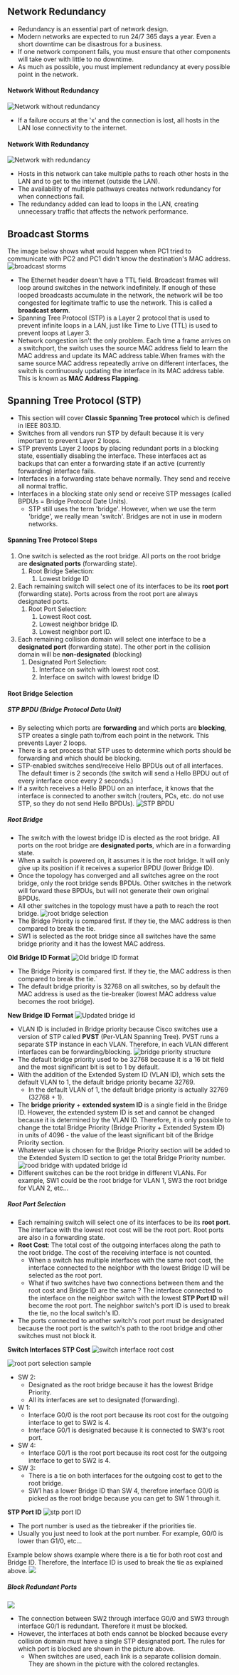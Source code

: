 ## Network Redundancy
* Redundancy is an essential part of network design.
* Modern networks are expected to run 24/7 365 days a year. Even a short downtime can be disastrous for a business.
* If one network component fails, you must ensure that other components will take over with little to no downtime.
* As much as possible, you must implement redundancy at every possible point in the network.

#### Network Without Redundancy
![Network without redundancy](./img/network-without-redundancy.png)
* If a failure occurs at the 'x' and the connection is lost, all hosts in the LAN lose connectivity to the internet.

#### Network With Redundancy
![Network with redundancy](./img/network-with-redundancy.png)
* Hosts in this network can take multiple paths to reach other hosts in the  LAN and to get to the internet (outside the LAN).
* The availability of multiple pathways creates network redundancy for when connections fail. 
* The redundancy added can lead to loops in the LAN, creating unnecessary traffic that affects the network performance.

## Broadcast Storms
The image below shows what would happen when PC1 tried to communicate with PC2 and PC1 didn't know the destination's MAC address.
![broadcast storms](./img/broadcast-storms.png)
* The Ethernet header doesn't have a TTL field. Broadcast frames will loop around switches in the network indefinitely. If enough of these looped broadcasts accumulate in the network, the network will be too congested for legitimate traffic to use the network. This is called a **broadcast storm**.
* Spanning Tree Protocol (STP) is a Layer 2 protocol that is used to prevent infinite loops in a LAN, just like Time to Live (TTL) is used to prevent loops at Layer 3.
* Network congestion isn't the only problem. Each time a frame arrives on a switchport, the switch uses the source MAC address field to learn the MAC address and update its MAC address table.When frames with the same source MAC address repeatedly arrive on different interfaces, the switch is continuously updating the interface in its MAC address table. This is known as **MAC Address Flapping**.
## Spanning Tree Protocol (STP)
* This section will cover **Classic Spanning Tree protocol** which is defined in IEEE 803.1D.
* Switches from all vendors run STP by default because it is very important to prevent Layer 2 loops.
* STP prevents Layer 2 loops by placing redundant ports in a blocking state, essentially disabling the interface. These interfaces act as backups that can enter a forwarding state if an active (currently forwarding) interface fails.
* Interfaces in a forwarding state behave normally. They send and receive all normal traffic.
* Interfaces in a blocking state only send or receive STP messages (called BPDUs = Bridge Protocol Date Units).
	* STP still uses the term 'bridge'. However, when we use the term 'bridge', we really mean 'switch'. Bridges are not in use in modern networks.


#### Spanning Tree Protocol Steps
1. One switch is selected as the root bridge. All ports on the root bridge are **designated ports** (forwarding state). 
	1. Root Bridge Selection:
		1. Lowest bridge ID
2. Each remaining switch will select one of its interfaces to be its **root port** (forwarding state). Ports across from the root port are always designated ports.
	1. Root Port Selection:
		1. Lowest Root cost.
		2. Lowest neighbor bridge ID.
		3. Lowest neighbor port ID.
3. Each remaining collision domain will select one interface to be a **designated port** (forwarding state). The other port in the collision domain will be **non-designated** (blocking)
	1. Designated Port Selection:
		1. Interface on switch with lowest root cost.
		2. Interface on switch with lowest bridge ID
#### Root Bridge Selection
##### STP BPDU (Bridge Protocol Data Unit)
* By selecting which ports are **forwarding** and which ports are **blocking**, STP creates a single path to/from each point in the network. This prevents Layer 2 loops.
* There is a set process that STP uses to determine which ports should be forwarding and which should be blocking.
* STP-enabled switches send/receive Hello BPDUs out of all interfaces. The default timer is 2 seconds (the switch will send a Hello BPDU out of every interface once every 2 seconds.)
* If a switch receives a Hello BPDU on an interface, it knows that the interface is connected to another switch (routers, PCs, etc. do not use STP, so they do not send Hello BPDUs).
![STP BPDU](./img/stp-bpdu.png)
##### Root Bridge
* The switch with the lowest bridge ID is elected as the root bridge. All ports on the root bridge are **designated ports**, which are in a forwarding state.
* When a switch is powered on, it assumes it is the root bridge. It will only give up its position if it receives a superior BPDU (lower Bridge ID).
* Once the topology has converged and all switches agree on the root bridge, only the root bridge sends BPDUs. Other switches in the network will forward these BPDUs, but will not generate their own original BPDUs.
* All other switches in the topology must have a path to reach the root bridge.
![root bridge selection](./img/stp-root-bridge.png)
* The Bridge Priority is compared first. If they tie, the MAC address is then compared to break the tie.
* SW1 is selected as the root bridge since all switches have the same bridge priority and it has the lowest MAC address.

**Old Bridge ID Format**
![Old bridge ID format](./img/old-bridge-id.png)
* The Bridge Priority is compared first. If they tie, the MAC address is then compared to break the tie.`
* The default bridge priority is 32768 on all switches, so by default the MAC address is used as the tie-breaker (lowest MAC address value becomes the root bridge).

**New Bridge ID Format**
![Updated bridge id](./img/updated-bridge-id.png)
* VLAN ID is included in Bridge priority because Cisco switches use a version of STP called **PVST** (Per-VLAN Spanning Tree). PVST runs a separate STP instance in each VLAN. Therefore, in each VLAN different interfaces can be forwarding/blocking.
![bridge priority structure](./img/bridge-priority.png)
* The default bridge priority used to be 32768 because it is a 16 bit field and the most significant bit is set to 1 by default.
* With the addition of the Extended System ID (VLAN ID), which sets the default VLAN to 1, the default bridge priority became 32769.
	* In the default VLAN of 1, the default bridge priority is actually 32769 (32768 + 1).
* The **bridge priority** + **extended system ID** is a single field in the Bridge ID. However, the extended system ID is set and cannot be changed because it is determined by the VLAN ID. Therefore, it is only possible to change the total Bridge Priority (Bridge Priority + Extended System ID) in units of 4096 - the value of the least significant bit of the Bridge Priority section.
* Whatever value is chosen for the Bridge Priority section will be added to the Extended System ID section to get the total Bridge Priority number.
![rood bridge with updated bridge id](./img/updated-topology-for-root-bridge.png)
* Different switches can be the root bridge in different VLANs. For example, SW1 could be the root bridge for VLAN 1, SW3 the root bridge for VLAN 2, etc...
##### Root Port Selection
* Each remaining switch will select one of its interfaces to be its **root port**. The interface with the lowest root cost will be the root port. Root ports are also in a forwarding state.
* **Root Cost**: The total cost of the outgoing interfaces along the path to the root bridge. The cost of the receiving interface is not counted.
	* When a switch has multiple interfaces with the same root cost, the interface connected to the neighbor with the lowest Bridge ID will be selected as the root port.
	* What if two switches have two connections between them and the root cost and Bridge ID are the same ? The interface connected to the interface on the neighbor switch with the lowest **STP Port ID** will become the root port. The neighbor switch's port ID is used to break the tie, no the local switch's ID.
* The ports connected to another switch's root port must be designated because the root port is the switch's path to the root bridge and other switches must not block it.

**Switch Interfaces STP Cost**
![switch interface root cost](./img/stp-root-cost.png)

![root port selection sample](./img/root-port-selection-example.png)
* SW 2:
	* Designated as the root bridge because it has the lowest Bridge Priority.
	* All its interfaces are set to designated (forwarding).
* W 1: 
	* Interface G0/0 is the root port because its root cost for the outgoing interface to get to SW2 is 4.
	* Interface G0/1 is designated because it is connected to SW3's root port.
* SW 4:
	* Interface G0/1 is the root port because its root cost for the outgoing interface to get to SW2 is 4.
* SW 3:
	* There is a tie on both interfaces for the outgoing cost to get to the root bridge.
	* SW1 has a lower Bridge ID than SW 4, therefore interface G0/0 is picked as the root bridge because you can get to SW 1 through it.

**STP Port ID**
![stp port ID](./img/stp-port-number.png)
* The port number is used as the tiebreaker if the priorities tie.
* Usually you just need to look at the port number. For example, G0/0 is lower than G1/0, etc...

Example below shows example where there is a tie for both root cost and Bridge ID. Therefore, the Interface ID is used to break the tie as explained above.
![](./img/multiple-connections-between-switches-root-port-tie.png)

##### Block Redundant Ports
![](./img/stp-block-redundant-ports.png)
* The connection between SW2 through interface G0/0 and SW3 through interface G0/1 is redundant. Therefore it must be blocked.
* However, the interfaces at both ends cannot be blocked because every collision domain must have a single STP designated port. The rules for which port is blocked are shown in the picture above.
	* When switches are used, each link is a separate collision domain. They are shown in the picture with the colored rectangles.

